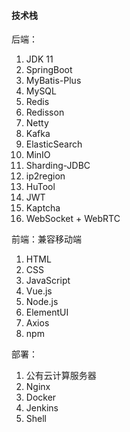 #### 技术栈

后端：

1. JDK 11
2. SpringBoot
3. MyBatis-Plus
4. MySQL
5. Redis 
6. Redisson
7. Netty
8. Kafka
9. ElasticSearch
10. MinIO
11. Sharding-JDBC
12. ip2region
13. HuTool
14. JWT
15. Kaptcha
16. WebSocket + WebRTC

前端：兼容移动端

1. HTML
2. CSS
3. JavaScript
4. Vue.js
5. Node.js
6. ElementUI
7. Axios
8. npm

部署：

1. 公有云计算服务器
2. Nginx
3. Docker 
4. Jenkins 
5. Shell
